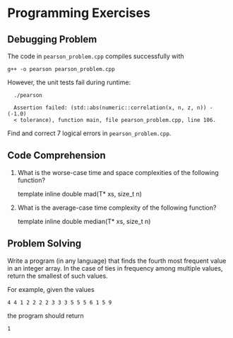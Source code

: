 # Programming Exercises

## Debugging Problem ##
 
The code in `pearson_problem.cpp` compiles successfully with
 
    g++ -o pearson pearson_problem.cpp
 
However, the unit tests fail during runtime:
 
      ./pearson

      Assertion failed: (std::abs(numeric::correlation(x, n, z, n)) - (-1.0)
      < tolerance), function main, file pearson_problem.cpp, line 106.
 
Find and correct 7 logical errors in `pearson_problem.cpp`.


## Code Comprehension ##

1. What is the worse-case time and space complexities of the following function?

    template <typename T>
    inline double mad(T* xs, size_t n)

2. What is the average-case time complexity of the following function?

    template <typename T>
    inline double median(T* xs, size_t n)


## Problem Solving ##

Write a program (in any language) that finds the fourth most frequent value 
in an integer array. In the case of ties in frequency among multiple values, 
return the smallest of such values.

For example, given the values

    4 4 1 2 2 2 2 3 3 3 5 5 5 6 1 5 9

the program should return

    1


